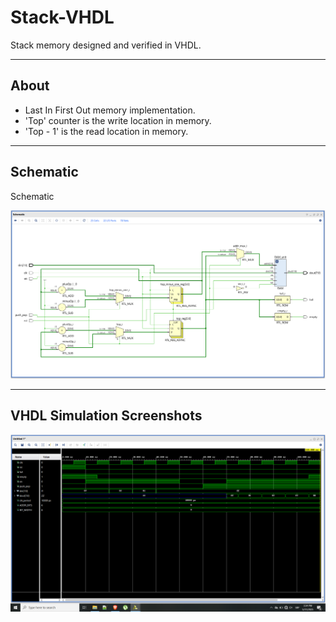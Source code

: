 # Stack-VHDL
Stack memory designed and verified in VHDL.

---
## About
- Last In First Out memory implementation.
- 'Top' counter is the write location in memory.
- 'Top - 1' is the read location in memory.

---
## Schematic
Schematic
<div align="center"> <img src="/stack_design/schematic.png"> </div>

---
## VHDL Simulation Screenshots
<div align="center"> <img src="/stack_simulation_results/vivado_waveforms.png"> </div>
